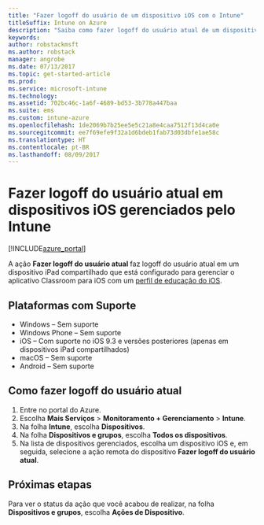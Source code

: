 ```yaml
---
title: "Fazer logoff do usuário de um dispositivo iOS com o Intune"
titleSuffix: Intune on Azure
description: "Saiba como fazer logoff do usuário atual de um dispositivo iOS com o Intune."
keywords: 
author: robstackmsft
ms.author: robstack
manager: angrobe
ms.date: 07/13/2017
ms.topic: get-started-article
ms.prod: 
ms.service: microsoft-intune
ms.technology: 
ms.assetid: 702bc46c-1a6f-4689-bd53-3b778a447baa
ms.suite: ems
ms.custom: intune-azure
ms.openlocfilehash: 1de2069b7b25ee5e5c21a8e4caa7512f13d4ca0e
ms.sourcegitcommit: ee7f69efe9f32a1d6bdeb1fab73d03dbfe1ae58c
ms.translationtype: HT
ms.contentlocale: pt-BR
ms.lasthandoff: 08/09/2017
---
```

# <a name="logout-the-current-user-on-intune-managed-ios-devices"></a>Fazer logoff do usuário atual em dispositivos iOS gerenciados pelo Intune


[!INCLUDE[azure_portal](./includes/azure_portal.md)]


A ação **Fazer logoff do usuário atual** faz logoff do usuário atual em um dispositivo iPad compartilhado que está configurado para gerenciar o aplicativo Classroom para iOS com um [perfil de educação do iOS](education-settings-configure-ios.md). 

## <a name="supported-platforms"></a>Plataformas com Suporte

- Windows – Sem suporte
- Windows Phone – Sem suporte
- iOS – Com suporte no iOS 9.3 e versões posteriores (apenas em dispositivos iPad compartilhados)
- macOS – Sem suporte
- Android – Sem suporte

## <a name="how-to-logout-the-current-user"></a>Como fazer logoff do usuário atual

1.  Entre no portal do Azure.
2.  Escolha **Mais Serviços** > **Monitoramento + Gerenciamento** > **Intune**.
3.  Na folha **Intune**, escolha **Dispositivos**.
4.  Na folha **Dispositivos e grupos**, escolha **Todos os dispositivos**.
5.  Na lista de dispositivos gerenciados, escolha um dispositivo iOS e, em seguida, selecione a ação remota do dispositivo **Fazer logoff do usuário atual**.

## <a name="next-steps"></a>Próximas etapas

Para ver o status da ação que você acabou de realizar, na folha **Dispositivos e grupos**, escolha **Ações de Dispositivo**.
